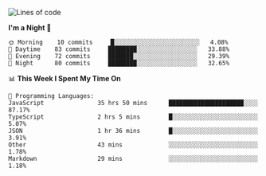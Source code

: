 <!--START_SECTION:waka-->
![Lines of code](https://img.shields.io/badge/From%20Hello%20World%20I%27ve%20Written-503511%20lines%20of%20code-blue)

**I'm a Night 🦉** 

```text
🌞 Morning    10 commits     █░░░░░░░░░░░░░░░░░░░░░░░░   4.08% 
🌆 Daytime    83 commits     ████████░░░░░░░░░░░░░░░░░   33.88% 
🌃 Evening    72 commits     ███████░░░░░░░░░░░░░░░░░░   29.39% 
🌙 Night      80 commits     ████████░░░░░░░░░░░░░░░░░   32.65%

```


📊 **This Week I Spent My Time On** 

```text
💬 Programming Languages: 
JavaScript               35 hrs 50 mins      █████████████████████░░░░   87.17% 
TypeScript               2 hrs 5 mins        █░░░░░░░░░░░░░░░░░░░░░░░░   5.07% 
JSON                     1 hr 36 mins        █░░░░░░░░░░░░░░░░░░░░░░░░   3.91% 
Other                    43 mins             ░░░░░░░░░░░░░░░░░░░░░░░░░   1.78% 
Markdown                 29 mins             ░░░░░░░░░░░░░░░░░░░░░░░░░   1.18%

```


<!--END_SECTION:waka-->
